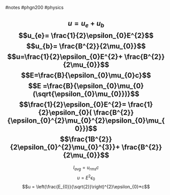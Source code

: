#notes #phgn200 #physics

$$u= u_{e}+ u_{b}$$
$$u_{e}= \frac{1}{2}\epsilon_{0}E^{2}$$
$$u_{b}= \frac{B^{2}}{2\mu_{0}}$$
$$u=\frac{1}{2}\epsilon_{0}E^{2}+ \frac{B^{2}}{2\mu_{0}}$$
$$E=\frac{B}{\epsilon_{0}\mu_{0}c}$$
$$E =\frac{B}{\epsilon_{0}\mu_{0}(\sqrt{\epsilon_{0}\mu_{0}})}$$
$$\frac{1}{2}\epsilon_{0}E^{2}= \frac{1}{2}\epsilon_{0}( \frac{B^{2}}{\epsilon_{0}^{2}\mu_{0}^{2}\epsilon_{0}\mu_{0}})$$
$$\frac{1B^{2}}{2\epsilon_{0}^{2}\mu_{0}^{3}}+ \frac{B^{2}}{2\mu_{0}}$$
---

$$I_{avg}= u_{rms}c$$
$$u = E^{2}\epsilon_{0}$$
$$u = \left(\frac{E_{0}}{\sqrt{2}}\right)^{2}\epsilon_{0}*c$$